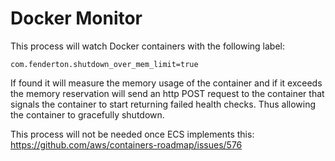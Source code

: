 # Docker Monitor

This process will watch Docker containers with the following label:

    com.fenderton.shutdown_over_mem_limit=true

If found it will measure the memory usage of the container and if it exceeds the memory reservation will send an http POST request to the container that signals the container to start returning failed health checks. Thus allowing the container to gracefully shutdown.

This process will not be needed once ECS implements this:
https://github.com/aws/containers-roadmap/issues/576
